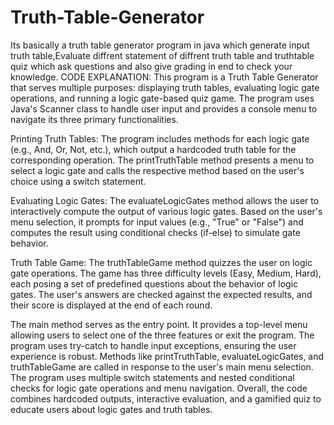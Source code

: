 # Truth-Table-Generator
Its basically a truth table generator program in java which generate input truth table,Evaluate diffrent statement of diffrent truth table and truthtable quiz which ask questions and also give grading in end to check your knowledge.
CODE EXPLANATION:
This program is a Truth Table Generator that serves multiple purposes: displaying truth tables, evaluating logic gate operations, and running a logic gate-based quiz game. The program uses Java's Scanner class to handle user input and provides a console menu to navigate its three primary functionalities.

Printing Truth Tables: The program includes methods for each logic gate (e.g., And, Or, Not, etc.), which output a hardcoded truth table for the corresponding operation. The printTruthTable method presents a menu to select a logic gate and calls the respective method based on the user's choice using a switch statement.

Evaluating Logic Gates: The evaluateLogicGates method allows the user to interactively compute the output of various logic gates. Based on the user's menu selection, it prompts for input values (e.g., "True" or "False") and computes the result using conditional checks (if-else) to simulate gate behavior.

Truth Table Game: The truthTableGame method quizzes the user on logic gate operations. The game has three difficulty levels (Easy, Medium, Hard), each posing a set of predefined questions about the behavior of logic gates. The user's answers are checked against the expected results, and their score is displayed at the end of each round.

The main method serves as the entry point. It provides a top-level menu allowing users to select one of the three features or exit the program. The program uses try-catch to handle input exceptions, ensuring the user experience is robust. Methods like printTruthTable, evaluateLogicGates, and truthTableGame are called in response to the user's main menu selection. The program uses multiple switch statements and nested conditional checks for logic gate operations and menu navigation. Overall, the code combines hardcoded outputs, interactive evaluation, and a gamified quiz to educate users about logic gates and truth tables.
